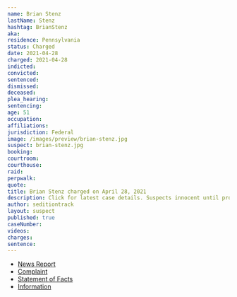 ```yaml
---
name: Brian Stenz
lastName: Stenz
hashtag: BrianStenz
aka:
residence: Pennsylvania
status: Charged
date: 2021-04-28
charged: 2021-04-28
indicted:
convicted:
sentenced:
dismissed:
deceased:
plea_hearing:
sentencing:
age: 51
occupation:
affiliations:
jurisdiction: Federal
image: /images/preview/brian-stenz.jpg
suspect: brian-stenz.jpg
booking:
courtroom:
courthouse:
raid:
perpwalk:
quote:
title: Brian Stenz charged on April 28, 2021
description: Click for latest case details. Suspects innocent until proven guilty.
author: seditiontrack
layout: suspect
published: true
caseNumber:
videos:
charges:
sentence:
---
```

- [News Report](https://www.msn.com/en-us/news/crime/montgomery-county-man-charged-in-capitol-insurrection/ar-BB1geNiC)
- [Complaint](https://www.justice.gov/opa/case-multi-defendant/file/1391156/download)
- [Statement of Facts](https://www.justice.gov/opa/case-multi-defendant/file/1391161/download)
- [Information](https://www.justice.gov/usao-dc/case-multi-defendant/file/1414606/download)
